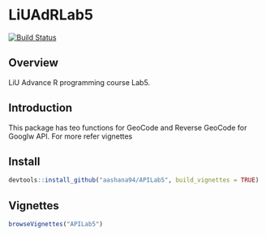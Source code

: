 
LiUAdRLab5
================
[![Build Status](https://travis-ci.org/aashana94/APILab5.svg?branch=master)](https://travis-ci.org/aashana94/APILab5) 

Overview
--------

LiU Advance R programming course Lab5. <br>

Introduction
------------

This package has teo functions for GeoCode and Reverse GeoCode for Googlw API. For more refer vignettes

Install
------------

``` r
devtools::install_github("aashana94/APILab5", build_vignettes = TRUE)
```

Vignettes
---------

``` r
browseVignettes("APILab5")
```
